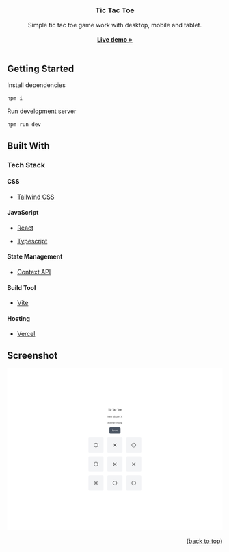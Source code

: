 <div align="center">
  <h3 align="center">Tic Tac Toe</h3>

  <p align="center">
  Simple tic tac toe game work with desktop, mobile and tablet.
    <br />
    <br />
    <a href="https://tic-tac-toe-livedemo.vercel.app/" target="_blank"><strong>Live demo »</strong></a>
    <br />
    <br />
  </p>
</div>

<!-- GETTING STARTED -->

## Getting Started

Install dependencies

```
npm i
```

Run development server

```
npm run dev
```

<!-- BUILD WITH -->

## Built With

### Tech Stack

#### CSS

- [Tailwind CSS](https://tailwindcss.com/)

#### JavaScript

- [React](https://reactjs.org/)

- [Typescript](https://www.typescriptlang.org/)

#### State Management

- [Context API](https://zh-hant.reactjs.org/docs/context.html)

#### Build Tool

- [Vite](https://vitejs.dev/)

#### Hosting

- [Vercel](https://vercel.com/)

<!-- SCREENSHOT -->

## Screenshot

<img src="/src/assets/screenshot-1.png"></img>

<p align="right">(<a href="#top">back to top</a>)</p>
